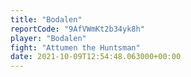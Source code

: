 ```yaml
---
title: "Bodalen"
reportCode: "9AfVWmKt2b34yk8h"
player: "Bodalen"
fight: "Attumen the Huntsman"
date: 2021-10-09T12:54:48.063000+00:00
---
```

